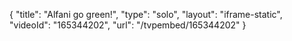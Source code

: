 {
    "title": "Alfani go green!",
    "type": "solo",
    "layout": "iframe-static",
    "videoId": "165344202",
    "url": "\/tvpembed\/165344202"
}
